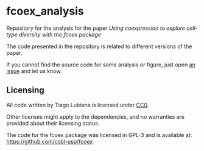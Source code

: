 # fcoex_analysis
Repository for the analysis for the paper *Using coexpression to explore cell-type diversity with the fcoex package*

The code presented in the repository is related to different versions of the paper. 

If you cannot find the source code for some analysis or figure, just open [an issue](https://github.com/csbl-inovausp/fcoex_analysis/issues) and let us know. 

## Licensing
All code written by Tiago Lubiana is licensed under [CC0](https://creativecommons.org/publicdomain/zero/1.0/deed.pt_BR). 

Other licenses might apply to the dependencies, and no warranties are provided about their licensing status. 

The code for the fcoex package was licensed in GPL-3 and is available at: https://github.com/csbl-usp/fcoex 
